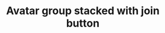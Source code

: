---
title: Avatar group stacked with join button
category: Application
paid: true
isActive: true
ltr: {"react":{"jsxTail":[{"code":"export default () => (\n    <div className=\"flex -space-x-2 overflow-hidden\">\n        <img src=\"https://randomuser.me/api/portraits/women/79.jpg\" className=\"w-10 h-10 rounded-full border-2 border-white\" />\n        <img src=\"https://api.uifaces.co/our-content/donated/xZ4wg2Xj.jpg\" className=\"w-10 h-10 rounded-full border-2 border-white\" />\n        <img src=\"https://images.unsplash.com/photo-1507003211169-0a1dd7228f2d?ixlib=rb-0.3.5&q=80&fm=jpg&crop=faces&fit=crop&h=200&w=200&s=a72ca28288878f8404a795f39642a46f\" className=\"w-10 h-10 rounded-full border-2 border-white\" />\n        <img src=\"https://randomuser.me/api/portraits/men/86.jpg\" className=\"w-10 h-10 rounded-full border-2 border-white\" />\n        <img src=\"https://images.unsplash.com/photo-1510227272981-87123e259b17?ixlib=rb-0.3.5&q=80&fm=jpg&crop=faces&fit=crop&h=200&w=200&s=3759e09a5b9fbe53088b23c615b6312e\" className=\"w-10 h-10 rounded-full border-2 border-white\" />\n        <img src=\"https://images.unsplash.com/photo-1511485977113-f34c92461ad9?ixlib=rb-1.2.1&q=80&fm=jpg&crop=faces&fit=crop&h=200&w=200&ixid=eyJhcHBfaWQiOjE3Nzg0fQ\" className=\"w-10 h-10 rounded-full border-2 border-white\" />\n        <img src=\"https://randomuser.me/api/portraits/men/18.jpg\" className=\"w-10 h-10 rounded-full border-2 border-white\" />\n        <div className=\"flex items-center justify-center w-10 h-10 rounded-full border-2 border-white bg-gray-50 text-gray-600 text-xs font-medium\">\n            +100\n        </div>\n        <a href=\"javascript:void(0)\" className=\"flex items-center justify-center translate-x-5 w-10 h-10 rounded-full border-dashed border bg-white hover:bg-gray-50 active:bg-gray-100 text-gray-400\">\n            <svg xmlns=\"http://www.w3.org/2000/svg\" fill=\"none\" viewBox=\"0 0 24 24\" strokeWidth={1.5} stroke=\"currentColor\" className=\"w-6 h-6\">\n                <path strokeLinecap=\"round\" strokeLinejoin=\"round\" d=\"M12 6v12m6-6H6\" />\n            </svg>\n        </a>\n    </div>\n)","label":"App.jsx"}],"jsxCss":[]},"vue":{"vueCss":[],"vueTail":[]},"preview":"function App() {\n  return /*#__PURE__*/React.createElement(\"div\", {\n    className: \"py-16 flex justify-center -space-x-2 overflow-hidden\"\n  }, /*#__PURE__*/React.createElement(\"img\", {\n    src: \"https://randomuser.me/api/portraits/women/79.jpg\",\n    className: \"w-10 h-10 rounded-full border-2 border-white\"\n  }), /*#__PURE__*/React.createElement(\"img\", {\n    src: \"https://api.uifaces.co/our-content/donated/xZ4wg2Xj.jpg\",\n    className: \"w-10 h-10 rounded-full border-2 border-white\"\n  }), /*#__PURE__*/React.createElement(\"img\", {\n    src: \"https://images.unsplash.com/photo-1507003211169-0a1dd7228f2d?ixlib=rb-0.3.5&q=80&fm=jpg&crop=faces&fit=crop&h=200&w=200&s=a72ca28288878f8404a795f39642a46f\",\n    className: \"w-10 h-10 rounded-full border-2 border-white\"\n  }), /*#__PURE__*/React.createElement(\"img\", {\n    src: \"https://randomuser.me/api/portraits/men/86.jpg\",\n    className: \"w-10 h-10 rounded-full border-2 border-white\"\n  }), /*#__PURE__*/React.createElement(\"img\", {\n    src: \"https://images.unsplash.com/photo-1510227272981-87123e259b17?ixlib=rb-0.3.5&q=80&fm=jpg&crop=faces&fit=crop&h=200&w=200&s=3759e09a5b9fbe53088b23c615b6312e\",\n    className: \"w-10 h-10 rounded-full border-2 border-white\"\n  }), /*#__PURE__*/React.createElement(\"img\", {\n    src: \"https://images.unsplash.com/photo-1511485977113-f34c92461ad9?ixlib=rb-1.2.1&q=80&fm=jpg&crop=faces&fit=crop&h=200&w=200&ixid=eyJhcHBfaWQiOjE3Nzg0fQ\",\n    className: \"w-10 h-10 rounded-full border-2 border-white\"\n  }), /*#__PURE__*/React.createElement(\"img\", {\n    src: \"https://randomuser.me/api/portraits/men/18.jpg\",\n    className: \"w-10 h-10 rounded-full border-2 border-white\"\n  }), /*#__PURE__*/React.createElement(\"div\", {\n    className: \"flex items-center justify-center w-10 h-10 rounded-full border-2 border-white bg-gray-50 text-gray-600 text-xs font-medium\"\n  }, \"+100\"), /*#__PURE__*/React.createElement(\"a\", {\n    href: \"javascript:void(0)\",\n    className: \"flex items-center justify-center translate-x-5 w-10 h-10 rounded-full border-dashed border bg-white hover:bg-gray-50 active:bg-gray-100 text-gray-400\"\n  }, /*#__PURE__*/React.createElement(\"svg\", {\n    xmlns: \"http://www.w3.org/2000/svg\",\n    fill: \"none\",\n    viewBox: \"0 0 24 24\",\n    strokeWidth: 1.5,\n    stroke: \"currentColor\",\n    className: \"w-6 h-6\"\n  }, /*#__PURE__*/React.createElement(\"path\", {\n    strokeLinecap: \"round\",\n    strokeLinejoin: \"round\",\n    d: \"M12 6v12m6-6H6\"\n  }))));\n}"}
rtl: {"vue":{"vueCss":[],"vueTail":[]},"react":{"jsxTail":[{"code":"export default () => (\n    <div className=\"flex -space-x-2 space-x-reverse overflow-hidden\">\n        <img src=\"https://randomuser.me/api/portraits/women/79.jpg\" className=\"w-10 h-10 rounded-full border-2 border-white\" />\n        <img src=\"https://api.uifaces.co/our-content/donated/xZ4wg2Xj.jpg\" className=\"w-10 h-10 rounded-full border-2 border-white\" />\n        <img src=\"https://images.unsplash.com/photo-1507003211169-0a1dd7228f2d?ixlib=rb-0.3.5&q=80&fm=jpg&crop=faces&fit=crop&h=200&w=200&s=a72ca28288878f8404a795f39642a46f\" className=\"w-10 h-10 rounded-full border-2 border-white\" />\n        <img src=\"https://randomuser.me/api/portraits/men/86.jpg\" className=\"w-10 h-10 rounded-full border-2 border-white\" />\n        <img src=\"https://images.unsplash.com/photo-1510227272981-87123e259b17?ixlib=rb-0.3.5&q=80&fm=jpg&crop=faces&fit=crop&h=200&w=200&s=3759e09a5b9fbe53088b23c615b6312e\" className=\"w-10 h-10 rounded-full border-2 border-white\" />\n        <img src=\"https://images.unsplash.com/photo-1511485977113-f34c92461ad9?ixlib=rb-1.2.1&q=80&fm=jpg&crop=faces&fit=crop&h=200&w=200&ixid=eyJhcHBfaWQiOjE3Nzg0fQ\" className=\"w-10 h-10 rounded-full border-2 border-white\" />\n        <img src=\"https://randomuser.me/api/portraits/men/18.jpg\" className=\"w-10 h-10 rounded-full border-2 border-white\" />\n        <div className=\"flex items-center justify-center w-10 h-10 rounded-full border-2 border-white bg-gray-50 text-gray-600 text-xs font-medium\">\n            +100\n        </div>\n        <a href=\"javascript:void(0)\" className=\"flex items-center justify-center -translate-x-5 w-10 h-10 rounded-full border-dashed border bg-white hover:bg-gray-50 active:bg-gray-100 text-gray-400\">\n            <svg xmlns=\"http://www.w3.org/2000/svg\" fill=\"none\" viewBox=\"0 0 24 24\" strokeWidth={1.5} stroke=\"currentColor\" className=\"w-6 h-6\">\n                <path strokeLinecap=\"round\" strokeLinejoin=\"round\" d=\"M12 6v12m6-6H6\" />\n            </svg>\n        </a>\n    </div>\n)","label":"App.jsx"}],"jsxCss":[]},"preview":"function App() {\n  return /*#__PURE__*/React.createElement(\"div\", {\n    className: \"py-16 flex justify-center -space-x-2 space-x-reverse overflow-hidden\"\n  }, /*#__PURE__*/React.createElement(\"img\", {\n    src: \"https://randomuser.me/api/portraits/women/79.jpg\",\n    className: \"w-10 h-10 rounded-full border-2 border-white\"\n  }), /*#__PURE__*/React.createElement(\"img\", {\n    src: \"https://api.uifaces.co/our-content/donated/xZ4wg2Xj.jpg\",\n    className: \"w-10 h-10 rounded-full border-2 border-white\"\n  }), /*#__PURE__*/React.createElement(\"img\", {\n    src: \"https://images.unsplash.com/photo-1507003211169-0a1dd7228f2d?ixlib=rb-0.3.5&q=80&fm=jpg&crop=faces&fit=crop&h=200&w=200&s=a72ca28288878f8404a795f39642a46f\",\n    className: \"w-10 h-10 rounded-full border-2 border-white\"\n  }), /*#__PURE__*/React.createElement(\"img\", {\n    src: \"https://randomuser.me/api/portraits/men/86.jpg\",\n    className: \"w-10 h-10 rounded-full border-2 border-white\"\n  }), /*#__PURE__*/React.createElement(\"img\", {\n    src: \"https://images.unsplash.com/photo-1510227272981-87123e259b17?ixlib=rb-0.3.5&q=80&fm=jpg&crop=faces&fit=crop&h=200&w=200&s=3759e09a5b9fbe53088b23c615b6312e\",\n    className: \"w-10 h-10 rounded-full border-2 border-white\"\n  }), /*#__PURE__*/React.createElement(\"img\", {\n    src: \"https://images.unsplash.com/photo-1511485977113-f34c92461ad9?ixlib=rb-1.2.1&q=80&fm=jpg&crop=faces&fit=crop&h=200&w=200&ixid=eyJhcHBfaWQiOjE3Nzg0fQ\",\n    className: \"w-10 h-10 rounded-full border-2 border-white\"\n  }), /*#__PURE__*/React.createElement(\"img\", {\n    src: \"https://randomuser.me/api/portraits/men/18.jpg\",\n    className: \"w-10 h-10 rounded-full border-2 border-white\"\n  }), /*#__PURE__*/React.createElement(\"div\", {\n    className: \"flex items-center justify-center w-10 h-10 rounded-full border-2 border-white bg-gray-50 text-gray-600 text-xs font-medium\"\n  }, \"+100\"), /*#__PURE__*/React.createElement(\"a\", {\n    href: \"javascript:void(0)\",\n    className: \"flex items-center justify-center -translate-x-5 w-10 h-10 rounded-full border-dashed border bg-white hover:bg-gray-50 active:bg-gray-100 text-gray-400\"\n  }, /*#__PURE__*/React.createElement(\"svg\", {\n    xmlns: \"http://www.w3.org/2000/svg\",\n    fill: \"none\",\n    viewBox: \"0 0 24 24\",\n    strokeWidth: 1.5,\n    stroke: \"currentColor\",\n    className: \"w-6 h-6\"\n  }, /*#__PURE__*/React.createElement(\"path\", {\n    strokeLinecap: \"round\",\n    strokeLinejoin: \"round\",\n    d: \"M12 6v12m6-6H6\"\n  }))));\n}"}
slug: /avatars
id: da11fa09-90f6-43d6-ae2e-b8e20075f87f
created_at: 1668944845353
---